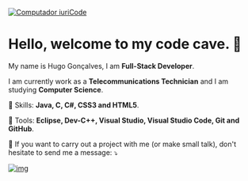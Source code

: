 [
![Computador iuriCode](https://raw.githubusercontent.com/MicaelliMedeiros/micaellimedeiros/master/image/computer-illustration.png)](https://raw.githubusercontent.com/MicaelliMedeiros/micaellimedeiros/master/image/computer-illustration.png)



# Hello, welcome to my code cave. :bat:

My name is Hugo Gonçalves, I am **Full-Stack Developer**.

I am currently work as a **Telecommunications Technician** and I am studying **Computer Science**.

🦄 Skills: **Java, C, C#, CSS3 and HTML5**.

💼 Tools: **Eclipse, Dev-C++, Visual Studio, Visual Studio Code, Git and GitHub**.

💌 If you want to carry out a project with me (or make small talk), don't hesitate to send me a message: ⤵️

[![img](https://camo.githubusercontent.com/c05e04ea93ea94179a496d3b97793215e9a78dab62e4ee16332168d6e4b334d1/68747470733a2f2f696d672e736869656c64732e696f2f62616467652f2d4c696e6b6564696e2d3065373661383f7374796c653d666f722d7468652d6261646765266c6f676f3d4c696e6b6564696e266c6f676f436f6c6f723d7768697465266c696e6b3d68747470733a2f2f7777772e6c696e6b6564696e2e636f6d2f696e2f69757269636f6465)](https://www.linkedin.com/in/huugoncalves) 